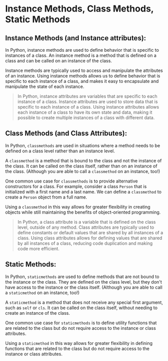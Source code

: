 # Instance Methods, Class Methods, Static Methods

## Instance Methods (and Instance attributes):
In Python, instance methods are used to define behavior that is specific to instances of a class. An instance method is a method that is defined on a class and can be called on an instance of the class. 

Instance methods are typically used to access and manipulate the attributes of an instance. Using instance methods allows us to define behavior that is specific to each instance of a class, and makes it easy to encapsulate and manipulate the state of each instance.

> In Python, instance attributes are variables that are specific to each instance of a class. Instance attributes are used to store data that is specific to each instance of a class.
> Using instance attributes allows each instance of a class to have its own state and data, making it possible to create multiple instances of a class with different data.

## Class Methods (and Class Attributes):
In Python, `classmethods` are used in situations where a method needs to be defined on a class level rather than an instance level. 

A `classmethod` is a method that is bound to the class and not the instance of the class. It can be called on the class itself, rather than on an instance of the class. (Although you are able to call a `classmethod` on an instance, too!)

One common use case for `classmethods` is to provide alternative constructors for a class. For example, consider a class `Person` that is initialized with a first name and a last name. We can define a `classmethod` to create a `Person` object from a full name.

Using a `classmethod` in this way allows for greater flexibility in creating objects while still maintaining the benefits of object-oriented programming.
> In Python, a class attribute is a variable that is defined on the class level, outside of any method.
Class attributes are typically used to define constants or default values that are shared by all instances of a class.
Using class attributes allows for defining values that are shared by all instances of a class, reducing code duplication and making code more efficient.

## Static Methods:

In Python, `staticmethods` are used to define methods that are not bound to the instance or the class. They are defined on the class level, but they don't have access to the instance or the class itself. (Although you are able to call a `staticmethod` on an instance, too!)

A `staticmethod` is a method that does not receive any special first argument, such as `self` or `cls`. It can be called on the class itself, without needing to create an instance of the class. 

One common use case for `staticmethods` is to define utility functions that are related to the class but do not require access to the instance or class attributes.

Using a `staticmethod` in this way allows for greater flexibility in defining functions that are related to the class but do not require access to the instance or class attributes.